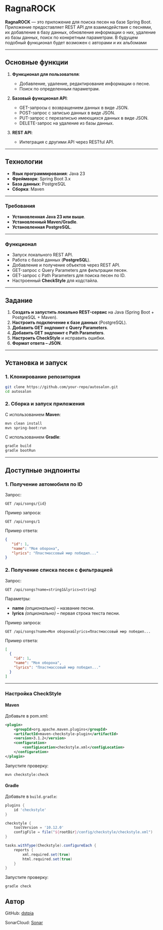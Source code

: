 # **RagnaROCK**

**RagnaROCK** — это приложение для поиска песен на базе Spring Boot. Приложение 
предоставляет REST API для взаимодействия с песнями, их добавление в базу данных,
обновление информации о них, удаление из базы данных, поиск по конкретным параметрам.
В будущем подобный функционал будет возможен с авторами и их альбомами 

---

## Основные функции

1. **Функционал для пользователя**:

   - Добавление, удаление, редактирование информации о песне.
   - Поиск по определенным параметрам.

2. **Базовый функционал API**:

   - GET-запросы с возвращением данных в виде JSON.
   - POST-запрос с записью данных в виде JSON.
   - PUT-запрос с перезаписью имеющихся данных в виде JSON.
   - DELETE-запрос на удаление из базы данных.

3. **REST API**:

    - Интеграция с другими API через RESTful API.

---

## Технологии

- **Язык программирования**: Java 23
- **Фреймворк**: Spring Boot 3.x
- **База данных**: PostgreSQL
- **Сборка**: Maven

---

### Требования

- **Установленная Java 23 или выше**.
- **Установленный Maven/Gradle**.
- **Установленная PostgreSQL**.

---

### **Функционал** 

- Запуск локального REST API.  
- Работа с базой данных (**PostgreSQL**).  
- Добавление и получение объектов через REST API.  
- GET-запрос с Query Parameters для фильтрации песен.  
- GET-запрос с Path Parameters для поиска песен по ID.  
- Настроенный **CheckStyle** для кодстайла.  

---

## **Задание**  

1. **Создать и запустить локально REST-сервис** на Java (Spring Boot + PostgreSQL + Maven).  
2. **Настроить подключение к базе данных** (PostgreSQL).  
3. **Добавить GET эндпоинт с Query Parameters**.  
4. **Добавить GET эндпоинт с Path Parameters**.  
5. **Настроить CheckStyle** и исправить ошибки.
6. **Формат ответа – JSON**.  

---

## **Установка и запуск**

### **1. Клонирование репозитория**
```sh
git clone https://github.com/your-repo/autosalon.git
cd autosalon
```

### **2. Сборка и запуск приложения**

С использованием **Maven**:
```sh
mvn clean install
mvn spring-boot:run
```

С использованием **Gradle**:
```sh
gradle build
gradle bootRun
```

---

## **Доступные эндпоинты**

### **1. Получение автомобиля по ID**

Запрос:

```
GET /api/songs/{id}
```

Пример запроса:

```
GET /api/songs/1
```

Пример ответа:

```json
{
   "id": 1,
   "name": "Mоя оборона",
   "lyrics": "Пластмассовый мир победил..."
}
```

### **2. Получение списка песен с фильтрацией**

Запрос:

```
GET /api/songs?name=string1&lyrics=string2
```

Параметры:

* **name** _(опционально)_ – название песни.
* **lyrics** _(опционально)_ – первая строка текста песни.

Пример запроса:


```
GET /api/songs?name=Моя оборона&lyrics=Пластмассовый мир победил...
```

Пример ответа:

```json
[
  {
    "id": 1,
    "name": "Mоя оборона",
    "lyrics": "Пластмассовый мир победил..."
  }
]
```

---

### **Настройка CheckStyle**

#### **Maven**
Добавьте в pom.xml:

```xml
<plugin>
    <groupId>org.apache.maven.plugins</groupId>
    <artifactId>maven-checkstyle-plugin</artifactId>
    <version>3.1.2</version>
    <configuration>
        <configLocation>checkstyle.xml</configLocation>
    </configuration>
</plugin>
```

Запустите проверку:
```sh
mvn checkstyle:check
```

#### **Gradle**
Добавьте в `build.gradle`:
```groovy
plugins {
    id 'checkstyle'
}

checkstyle {
    toolVersion = '10.12.0'
    configFile = file("${rootDir}/config/checkstyle/checkstyle.xml")
}

tasks.withType(Checkstyle).configureEach {
    reports {
        xml.required.set(true)
        html.required.set(true) 
    }
}
```
Запустите проверку:
```sh
gradle check
```


## **Автор**

GitHub: [dstpia](https://github.com/dstpia)

SonarCloud: [Sonar](https://sonarcloud.io/project/overview?id=maks2134_Finance-tracker)
